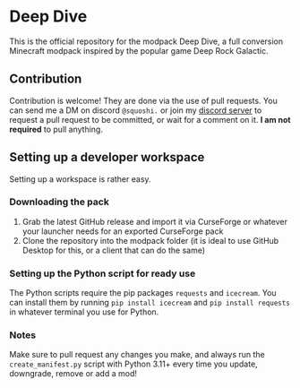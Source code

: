 # Deep Dive

This is the official repository for the modpack Deep Dive, a full conversion Minecraft modpack inspired by the popular game Deep Rock Galactic.
## Contribution

Contribution is welcome! They are done via the use of pull requests. You can send me a DM on discord `@squoshi.` or join my [discord server](https://discord.gg/X9XfzfTDqH) to request a pull request to be committed, or wait for a comment on it. **I am not required** to pull anything.

## Setting up a developer workspace
Setting up a workspace is rather easy.

### Downloading the pack
1. Grab the latest GitHub release and import it via CurseForge or whatever your launcher needs for an exported CurseForge pack
2. Clone the repository into the modpack folder (it is ideal to use GitHub Desktop for this, or a client that can do the same)

### Setting up the Python script for ready use
The Python scripts require the pip packages `requests` and `icecream`. You can install them by running `pip install icecream` and `pip install requests` in whatever terminal you use for Python.

### Notes
Make sure to pull request any changes you make, and always run the `create_manifest.py` script with Python 3.11+ every time you update, downgrade, remove or add a mod!
